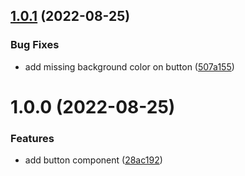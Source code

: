 ## [1.0.1](https://github.com/AndreMSRego/components-library/compare/v1.0.0...v1.0.1) (2022-08-25)


### Bug Fixes

* add missing background color on button ([507a155](https://github.com/AndreMSRego/components-library/commit/507a15542634e0af1023b48eeb70690e3b87aede))

# 1.0.0 (2022-08-25)


### Features

* add button component ([28ac192](https://github.com/AndreMSRego/components-library/commit/28ac19262b87dac2b0c08c1335ab60b69594a35a))
